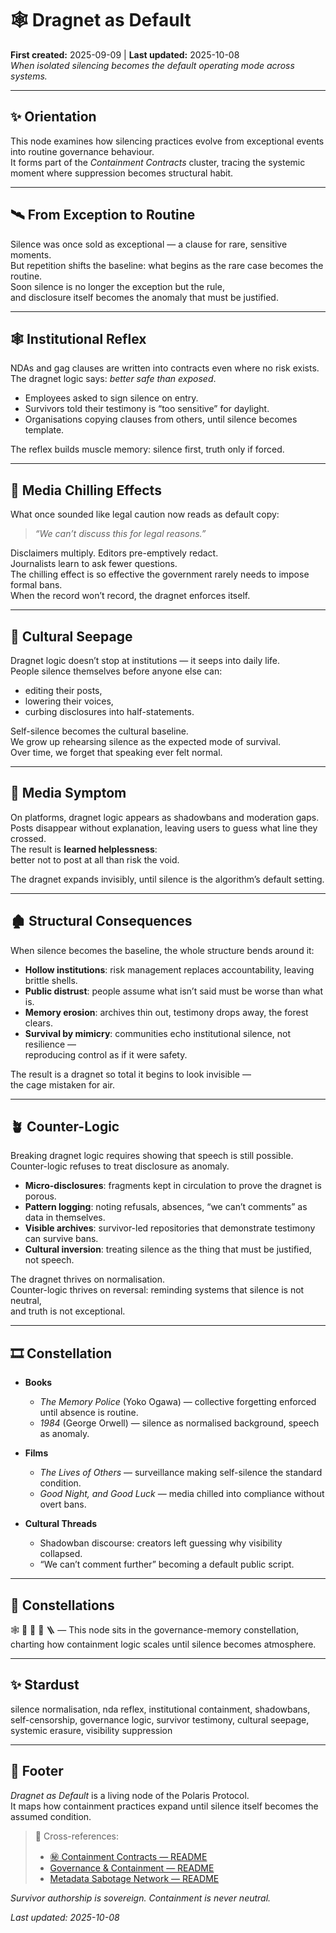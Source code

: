 # 🕸️ Dragnet as Default  
**First created:** 2025-09-09 | **Last updated:** 2025-10-08  
*When isolated silencing becomes the default operating mode across systems.*  

---

## ✨ Orientation  
This node examines how silencing practices evolve from exceptional events into routine governance behaviour.  
It forms part of the *Containment Contracts* cluster, tracing the systemic moment where suppression becomes structural habit.  

---

## 🛰 From Exception to Routine  

Silence was once sold as exceptional — a clause for rare, sensitive moments.  
But repetition shifts the baseline: what begins as the rare case becomes the routine.  
Soon silence is no longer the exception but the rule,  
and disclosure itself becomes the anomaly that must be justified.  

---

## 🕸️ Institutional Reflex  

NDAs and gag clauses are written into contracts even where no risk exists.  
The dragnet logic says: *better safe than exposed*.  
- Employees asked to sign silence on entry.  
- Survivors told their testimony is “too sensitive” for daylight.  
- Organisations copying clauses from others, until silence becomes template.  

The reflex builds muscle memory: silence first, truth only if forced.  

---

## 📰 Media Chilling Effects  

What once sounded like legal caution now reads as default copy:  
> *“We can’t discuss this for legal reasons.”*  

Disclaimers multiply. Editors pre-emptively redact.  
Journalists learn to ask fewer questions.  
The chilling effect is so effective the government rarely needs to impose formal bans.  
When the record won’t record, the dragnet enforces itself.  

---

## 🌊 Cultural Seepage  

Dragnet logic doesn’t stop at institutions — it seeps into daily life.  
People silence themselves before anyone else can:  
- editing their posts,  
- lowering their voices,  
- curbing disclosures into half-statements.  

Self-silence becomes the cultural baseline.  
We grow up rehearsing silence as the expected mode of survival.  
Over time, we forget that speaking ever felt normal.  

---

## 🧠 Media Symptom  

On platforms, dragnet logic appears as shadowbans and moderation gaps.  
Posts disappear without explanation, leaving users to guess what line they crossed.  
The result is **learned helplessness**:  
better not to post at all than risk the void.  

The dragnet expands invisibly, until silence is the algorithm’s default setting.  

---

## 🏚️ Structural Consequences  

When silence becomes the baseline, the whole structure bends around it:  

- **Hollow institutions**: risk management replaces accountability, leaving brittle shells.  
- **Public distrust**: people assume what isn’t said must be worse than what is.  
- **Memory erosion**: archives thin out, testimony drops away, the forest clears.  
- **Survival by mimicry**: communities echo institutional silence, not resilience —  
  reproducing control as if it were safety.  

The result is a dragnet so total it begins to look invisible —  
the cage mistaken for air.  

---

## 🪴 Counter-Logic  

Breaking dragnet logic requires showing that speech is still possible.  
Counter-logic refuses to treat disclosure as anomaly.  

- **Micro-disclosures**: fragments kept in circulation to prove the dragnet is porous.  
- **Pattern logging**: noting refusals, absences, “we can’t comments” as data in themselves.  
- **Visible archives**: survivor-led repositories that demonstrate testimony can survive bans.  
- **Cultural inversion**: treating silence as the thing that must be justified, not speech.  

The dragnet thrives on normalisation.  
Counter-logic thrives on reversal: reminding systems that silence is not neutral,  
and truth is not exceptional.  

---

## 🎞️ Constellation  

- **Books**  
  - *The Memory Police* (Yoko Ogawa) — collective forgetting enforced until absence is routine.  
  - *1984* (George Orwell) — silence as normalised background, speech as anomaly.  

- **Films**  
  - *The Lives of Others* — surveillance making self-silence the standard condition.  
  - *Good Night, and Good Luck* — media chilled into compliance without overt bans.  

- **Cultural Threads**  
  - Shadowban discourse: creators left guessing why visibility collapsed.  
  - “We can’t comment further” becoming a default public script.  

---

## 🌌 Constellations  

🕸️ 🧿 💭 🔮 🪜 — This node sits in the governance-memory constellation, charting how containment logic scales until silence becomes atmosphere.  

---

## ✨ Stardust  

silence normalisation, nda reflex, institutional containment, shadowbans, self-censorship, governance logic, survivor testimony, cultural seepage, systemic erasure, visibility suppression  

---

## 🏮 Footer  

*Dragnet as Default* is a living node of the Polaris Protocol.  
It maps how containment practices expand until silence itself becomes the assumed condition.  

> 📡 Cross-references:
> 
> - [㊙ Containment Contracts — README](./README.md)  
> - [Governance & Containment — README](../README.md)  
> - [Metadata Sabotage Network — README](../../README.md)  

*Survivor authorship is sovereign. Containment is never neutral.*  

_Last updated: 2025-10-08_
